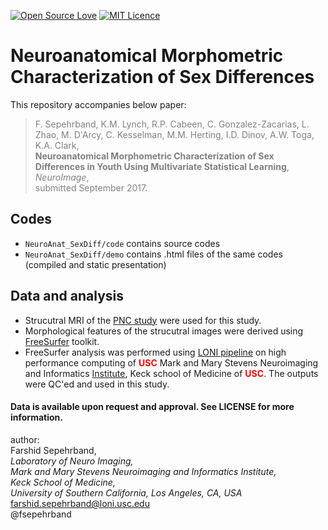 
[![Open Source Love](https://badges.frapsoft.com/os/v1/open-source.png?v=103)](https://osf.io/yp4qg/)
[![MIT Licence](https://badges.frapsoft.com/os/mit/mit.png?v=103)](https://opensource.org/licenses/mit-license.php)

# Neuroanatomical Morphometric Characterization of Sex Differences
This repository accompanies below paper: 

><span style="color:gray">F. Sepehrband, K.M. Lynch, R.P. Cabeen, C. Gonzalez-Zacarias, L. Zhao, M. D'Arcy, C. Kesselman, M.M. Herting, I.D. Dinov, A.W. Toga, K.A. Clark,   
**Neuroanatomical Morphometric Characterization of Sex Differences in Youth Using Multivariate Statistical Learning**,  
*NeuroImage*,   
submitted September 2017</span>.

## Codes
* `NeuroAnat_SexDiff/code` contains source codes
* `NeuroAnat_SexDiff/demo` contains .html files of the same codes (compiled and static presentation)

## Data and analysis
* Strucutral MRI of the [PNC study](http://www.med.upenn.edu/bbl/philadelphianeurodevelopmentalcohort.html ) were used for this study.  
* Morphological features of the strucutral images were derived using [FreeSurfer](http://freesurfer.net) toolkit.  
* FreeSurfer analysis was performed using [LONI pipeline](http://pipeline.loni.usc.edu) on high performance computing of <font color='red'>**USC**</font> Mark and Mary Stevens Neuroimaging and Informatics [Institute](http://www.ini.usc.edu), Keck school of Medicine of <font color='red'>**USC**</font>. The outputs were QC'ed and used in this study. 


#### Data is available upon request and approval. See LICENSE for more information.

author:  
Farshid Sepehrband,   
*Laboratory of Neuro Imaging,  
Mark and Mary Stevens Neuroimaging and Informatics Institute,  
Keck School of Medicine,  
University of Southern California, Los Angeles, CA, USA*  
<farshid.sepehrband@loni.usc.edu>  
@fsepehrband
